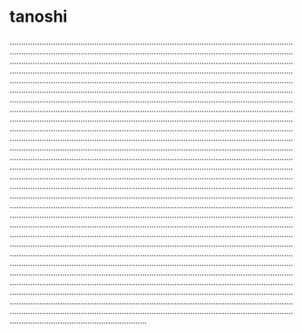 # tanoshi
........................................................................................................................................................................................................................................................................................................................................................................................................................................................................................................................................................................................................................................................................................................................................................................................................................................................................................................................................................................................................................................................................................................................................................................................................................................................................................................................................................................................................................................................................................................................................................................................................................................................................................................................................................................................................................................................................................................................................................................................................................................................................................................................................................................................................................................................................................................................................................................................................................................................................................................................................................................................................................................................................................................................................................................................................................................................................................................................................................................................................................................................................................................................................................................................................................................................................................................................................................................................................................................................................................................................................................................................................................................................................................................................................................................................................